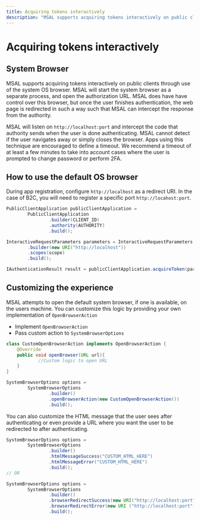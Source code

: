 ```yaml
---
title: Acquiring tokens interactively
description: "MSAL supports acquiring tokens interactively on public clients through use of the system OS browser."
---
```


# Acquiring tokens interactively

## System Browser

MSAL supports acquiring tokens interactively on public clients through use of the system OS browser. MSAL will start the system browser as a separate process, and open the authorization URL. MSAL does have have control over this browser, but once the user finishes authentication, the web page is redirected in such a way such that MSAL can intercept the response from the authority.

MSAL will listen on `http://localhost:port` and intercept the code that authority sends when the user is done authenticating. MSAL cannot detect if the user navigates away or simply closes the browser. Apps using this technique are encouraged to define a timeout. We recommend a timeout of at least a few minutes to take into account cases where the user is prompted to change password or perform 2FA.

## How to use the default OS browser

During app registration, configure `http://localhost` as a redirect URI. In the case of B2C, you will need to register a specific port `http://locahost:port`.

```java
PublicClientApplication publicClientApplication =
        PublicClientApplication
                .builder(CLIENT_ID)
                .authority(AUTHORITY)
                .build();

InteractiveRequestParameters parameters = InteractiveRequestParameters
        .builder(new URI("http://localhost"))
        .scopes(scope)
        .build();

IAuthenticationResult result = publicClientApplication.acquireToken(parameters).join();
```

## Customizing the experience

MSAL attempts to open the default system browser, if one is available, on the users machine. You can customize this logic by providing your own implementation of `OpenBrowserAction`

- Implement `OpenBrowserAction`
- Pass custom action to `SystemBrowserOptions`

```java
class CustomOpenBrowserAction implements OpenBrowserAction {
    @Override
    public void openBrowser(URL url){
            //Custom logic to open URL 
    }
}

SystemBrowserOptions options =  
        SystemBrowserOptions
                .builder()
                .openBrowserAction(new CustomOpenBrowserAction())
                .build();
```

You can also customize the HTML message that the user sees after authenticating or even provide a URL where you want the user to be redirected to after authenticating.

```java
SystemBrowserOptions options =  
        SystemBrowserOptions
                .builder()
                .htmlMessageSuccess("CUSTOM_HTML_HERE")
                .htmlMessageError("CUSTOM_HTML_HERE")
                .build();
// OR

SystemBrowserOptions options =
        SystemBrowserOptions
                .builder()
                .browserRedirectSuccess(new URI("http://localhost:port"))
                .browserRedirectError(new URI ("http://localhost:port"))
                .build();
```
